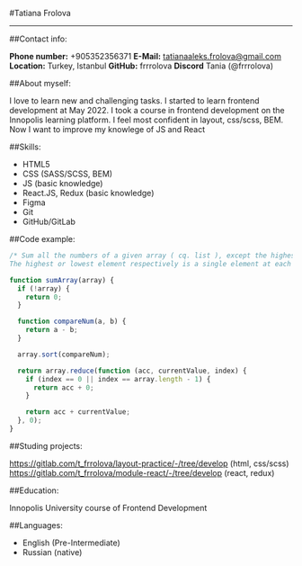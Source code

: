 #Tatiana Frolova

---

##Contact info:

**Phone number:** +905352356371
**E-Mail:** tatianaaleks.frolova@gmail.com
**Location:** Turkey, Istanbul
**GitHub:** frrrolova
**Discord** Tania (@frrrolova)

##About myself:

I love to learn new and challenging tasks. I started to learn frontend development at May 2022. I took a course in frontend development on the Innopolis learning platform. I feel most confident in layout, css/scss, BEM. Now I want to improve my knowlege of JS and React

##Skills:

- HTML5
- CSS (SASS/SCSS, BEM)
- JS (basic knowledge)
- React.JS, Redux (basic knowledge)
- Figma
- Git
- GitHub/GitLab

##Code example:

```javascript
/* Sum all the numbers of a given array ( cq. list ), except the highest and the lowest element ( by value, not by index! ).
The highest or lowest element respectively is a single element at each edge, even if there are more than one with the same value.*/

function sumArray(array) {
  if (!array) {
    return 0;
  }

  function compareNum(a, b) {
    return a - b;
  }

  array.sort(compareNum);

  return array.reduce(function (acc, currentValue, index) {
    if (index == 0 || index == array.length - 1) {
      return acc + 0;
    }

    return acc + currentValue;
  }, 0);
}
```

##Studing projects:

https://gitlab.com/t_frrolova/layout-practice/-/tree/develop (html, css/scss)
https://gitlab.com/t_frrolova/module-react/-/tree/develop (react, redux)

##Education:

Innopolis University course of Frontend Development

##Languages:

- English (Pre-Intermediate)
- Russian (native)
